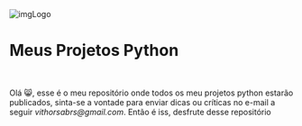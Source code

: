 <div class="pythonContent">
  <div class="imgContent">
    <img src="!" alt="imgLogo">
  </div>
  <h1>Meus Projetos Python</h1>
  <br>
  <p>Olá 😸, esse é o meu repositório onde todos os meu projetos python estarão publicados, sinta-se a vontade para enviar dicas ou críticas no e-mail a seguir <em>vithorsabrs@gmail.com</em>. Então é iss, desfrute desse repositório</p>
</div>
